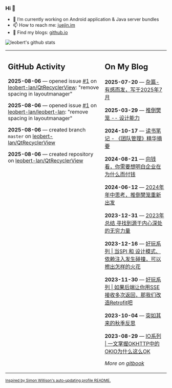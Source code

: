 ### Hi 👋

<!--
**leobert-lan/leobert-lan** is a ✨ _special_ ✨ repository because its `README.md` (this file) appears on your GitHub profile.

Here are some ideas to get you started:

- 🔭 I’m currently working on ...
- 🌱 I’m currently learning ...
- 👯 I’m looking to collaborate on ...
- 🤔 I’m looking for help with ...
- 💬 Ask me about ...
- 📫 How to reach me: ...
- 😄 Pronouns: ...
- ⚡ Fun fact: ...
-->

- 🔭 I’m currently working on Android application & Java server bundles
- 📫 How to reach me: [juejin.im](https://juejin.cn/user/2066737589654327)
- 👀 Find my blogs: [github.io](https://leobert-lan.github.io/)


![leobert's github stats](https://github-readme-stats.vercel.app/api?username=leobert-lan&show_icons=true&count_private=true)

<table><tr><td valign="top" width="60%">

## GitHub Activity
<!-- githubActivity starts -->
**2025-08-06** — opened issue [#1](https://github.com/leobert-lan/QtRecyclerView/issues/1) on [leobert-lan/QtRecyclerView](https://github.com/leobert-lan/QtRecyclerView): "remove spacing in layoutmanager"

**2025-08-06** — opened issue [#1](https://github.com/leobert-lan/leobert-lan/issues/1) on [leobert-lan/leobert-lan](https://github.com/leobert-lan/leobert-lan): "remove spacing in layoutmanager"

**2025-08-06** — created branch `master` on [leobert-lan/QtRecyclerView](https://github.com/leobert-lan/QtRecyclerView)

**2025-08-06** — created repository on [leobert-lan/QtRecyclerView](https://github.com/leobert-lan/QtRecyclerView)
<!-- githubActivity ends -->
</td><td valign="top" width="40%">

## On My Blog
<!-- blog starts -->
**2025-07-20** — [杂篇-有感而发，写于2025年7月](https://juejin.cn/post/7528553562117750830)

**2025-03-29** — [推倒樊笼 -- 设计能力](https://juejin.cn/post/7486790718641045555)

**2024-10-17** — [读书笔记 - 《团队管理》精华摘要](https://juejin.cn/post/7426035420729016330)

**2024-08-21** — [向钱看，你需要想明白企业在为什么而付钱](https://juejin.cn/post/7405158045628547072)

**2024-06-12** — [2024年年中思考，推倒樊笼重新出发](https://juejin.cn/post/7377694677275017216)

**2023-12-31** — [2023年总结 寻找到源于内心深处的无穷力量](https://juejin.cn/post/7317993627744436260)

**2023-12-16** — [好玩系列 | 当SPI 和 设计模式、依赖注入发生碰撞，可以擦出怎样的火花](https://juejin.cn/post/7312749480674770980)

**2023-11-30** — [好玩系列 | 如果后端让你用SSE接收多次返回，那我们改造Retrofit吧](https://juejin.cn/post/7307066283710726170)

**2023-10-04** — [突如其来的秋季反思](https://juejin.cn/post/7285373518837383223)

**2023-08-29** — [IO系列 | 一文掌握OKHTTP中的OKIO为什么这么OK](https://juejin.cn/post/7271659132380282899)
<!-- blog ends -->
_More on [gitbook](https://leobert-lan.github.io/)_
</td></tr></table>

<sub><a href="https://simonwillison.net/2020/Jul/10/self-updating-profile-readme/">Inspired by Simon Willison's auto-updating profile README.</a></sub>